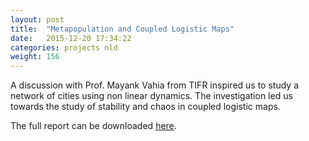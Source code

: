 ```yaml
---
layout: post
title:  "Metapopulation and Coupled Logistic Maps"
date:   2015-12-20 17:34:22
categories: projects nld
weight: 156
---
```


<a></a>
<p>A discussion with Prof. Mayank Vahia from TIFR inspired us to study a network of cities using non linear dynamics. The investigation led us towards the study of stability and chaos in coupled logistic maps.</p>
<p>The full report can be downloaded <a href="/media/nld_project.pdf">here</a>.</p>
